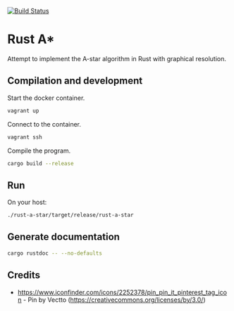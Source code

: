 [![Build Status](https://travis-ci.org/jean553/rust-a-star.svg?branch=master)](https://travis-ci.org/jean553/rust-a-star)

# Rust A*

Attempt to implement the A-star algorithm in Rust with graphical resolution.

## Compilation and development

Start the docker container.

```bash
vagrant up
```

Connect to the container.

```bash
vagrant ssh
```

Compile the program.

```bash
cargo build --release
```

## Run

On your host:

```bash
./rust-a-star/target/release/rust-a-star
```

## Generate documentation

```bash
cargo rustdoc -- --no-defaults
```

## Credits

* https://www.iconfinder.com/icons/2252378/pin_pin_it_pinterest_tag_icon - Pin by Vectto (https://creativecommons.org/licenses/by/3.0/)
